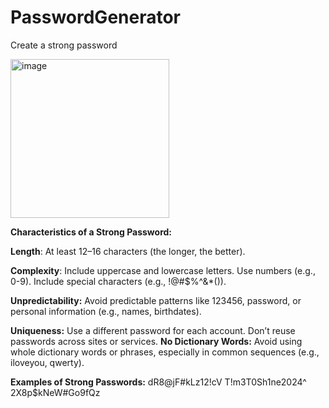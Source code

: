 # PasswordGenerator
Create a strong password

<img width="254" alt="image" src="https://github.com/user-attachments/assets/55f072da-3f3e-4607-b714-4bd235010021" />


**Characteristics of a Strong Password:**

  **Length**: At least 12–16 characters (the longer, the better).
  
  **Complexity**:
    Include uppercase and lowercase letters.
    Use numbers (e.g., 0-9).
    Include special characters (e.g., !@#$%^&*()).
    
  **Unpredictability:** Avoid predictable patterns like 123456, password, or personal information (e.g., names, birthdates).
     

  **Uniqueness:**
    Use a different password for each account.
    Don’t reuse passwords across sites or services.
  **No Dictionary Words:** 
    Avoid using whole dictionary words or phrases, especially in common sequences (e.g., iloveyou, qwerty).
    
**Examples of Strong Passwords:**
dR8@jF#kLz12!cV
T!m3T0Sh1ne2024^
2X8p$kNeW#Go9fQz

